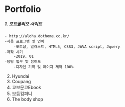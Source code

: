 # Portfolio
##### 1. 포트폴리오 사이트
	- http://aloha.dothome.co.kr/
	-사용 프로그램 및 언어
		-포토샵, 일러스트, HTML5, CSS3, JAVA script, Jquery
	-제작 시기
		-2019. 01
	-담당 업무 및 참여도
		-디자인 기획 및 페이지 제작 100%



2. Hyundai
3. Coupang
4. 교보문고Ebook
5. 보듬컴퍼니
6. The body shop
